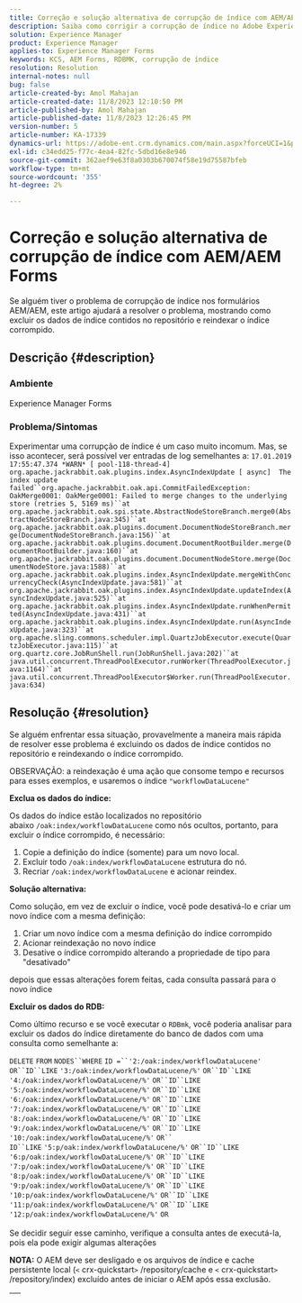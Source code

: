 ```yaml
---
title: Correção e solução alternativa de corrupção de índice com AEM/AEM Forms
description: Saiba como corrigir a corrupção de índice no Adobe Experience Forms. Exclua os dados de índice contidos no repositório e reindexe o índice corrompido.
solution: Experience Manager
product: Experience Manager
applies-to: Experience Manager Forms
keywords: KCS, AEM Forms, RDBMK, corrupção de índice
resolution: Resolution
internal-notes: null
bug: false
article-created-by: Amol Mahajan
article-created-date: 11/8/2023 12:10:50 PM
article-published-by: Amol Mahajan
article-published-date: 11/8/2023 12:26:45 PM
version-number: 5
article-number: KA-17339
dynamics-url: https://adobe-ent.crm.dynamics.com/main.aspx?forceUCI=1&pagetype=entityrecord&etn=knowledgearticle&id=de7689d8-2f7e-ee11-8179-6045bd006704
exl-id: c34edd25-f77c-4ea4-82fc-5dbd16e8e946
source-git-commit: 362aef9e63f8a0303b670074f58e19d75587bfeb
workflow-type: tm+mt
source-wordcount: '355'
ht-degree: 2%

---
```


# Correção e solução alternativa de corrupção de índice com AEM/AEM Forms


Se alguém tiver o problema de corrupção de índice nos formulários AEM/AEM, este artigo ajudará a resolver o problema, mostrando como excluir os dados de índice contidos no repositório e reindexar o índice corrompido.

## Descrição {#description}


### <b>Ambiente</b>

Experience Manager Forms



### <b>Problema/Sintomas</b>

Experimentar uma corrupção de índice é um caso muito incomum. Mas, se isso acontecer, será possível ver entradas de log semelhantes a:
`17.01.2019 17:55:47.374 *WARN* [ pool-118-thread-4]  org.apache.jackrabbit.oak.plugins.index.AsyncIndexUpdate [ async]  The index update failed``org.apache.jackrabbit.oak.api.CommitFailedException: OakMerge0001: OakMerge0001: Failed to merge changes to the underlying store (retries 5, 5169 ms)``at org.apache.jackrabbit.oak.spi.state.AbstractNodeStoreBranch.merge0(AbstractNodeStoreBranch.java:345)``at org.apache.jackrabbit.oak.plugins.document.DocumentNodeStoreBranch.merge(DocumentNodeStoreBranch.java:156)``at org.apache.jackrabbit.oak.plugins.document.DocumentRootBuilder.merge(DocumentRootBuilder.java:160)``at org.apache.jackrabbit.oak.plugins.document.DocumentNodeStore.merge(DocumentNodeStore.java:1588)``at org.apache.jackrabbit.oak.plugins.index.AsyncIndexUpdate.mergeWithConcurrencyCheck(AsyncIndexUpdate.java:581)``at org.apache.jackrabbit.oak.plugins.index.AsyncIndexUpdate.updateIndex(AsyncIndexUpdate.java:525)``at org.apache.jackrabbit.oak.plugins.index.AsyncIndexUpdate.runWhenPermitted(AsyncIndexUpdate.java:431)``at org.apache.jackrabbit.oak.plugins.index.AsyncIndexUpdate.run(AsyncIndexUpdate.java:323)``at org.apache.sling.commons.scheduler.impl.QuartzJobExecutor.execute(QuartzJobExecutor.java:115)``at org.quartz.core.JobRunShell.run(JobRunShell.java:202)``at java.util.concurrent.ThreadPoolExecutor.runWorker(ThreadPoolExecutor.java:1164)``at java.util.concurrent.ThreadPoolExecutor$Worker.run(ThreadPoolExecutor.java:634)`

## Resolução {#resolution}


Se alguém enfrentar essa situação, provavelmente a maneira mais rápida de resolver esse problema é excluindo os dados de índice contidos no repositório e reindexando o índice corrompido.

OBSERVAÇÃO: a reindexação é uma ação que consome tempo e recursos para esses exemplos, e usaremos o índice `"workflowDataLucene"`

<b>Exclua os dados do índice: </b>

Os dados do índice estão localizados no repositório abaixo `/oak:index/workflowDataLucene` como nós ocultos, portanto, para excluir o índice corrompido, é necessário:

1. Copie a definição do índice (somente) para um novo local.
2. Excluir todo `/oak:index/workflowDataLucene` estrutura do nó.
3. Recriar `/oak:index/workflowDataLucene` e acionar reindex.


<b>Solução alternativa:</b>

Como solução, em vez de excluir o índice, você pode desativá-lo e criar um novo índice com a mesma definição:

1. Criar um novo índice com a mesma definição do índice corrompido
2. Acionar reindexação no novo índice
3. Desative o índice corrompido alterando a propriedade de tipo para &quot;desativado&quot;


depois que essas alterações forem feitas, cada consulta passará para o novo índice

<b>Excluir os dados do RDB:</b>

Como último recurso e se você executar o `RDBmk`, você poderia analisar para excluir os dados do índice diretamente do banco de dados com uma consulta como semelhante a:

`DELETE` `FROM` `NODES``WHERE`
`ID =``'2:/oak:index/workflowDataLucene'` `OR``ID``LIKE` `'3:/oak:index/workflowDataLucene/%'` `OR``ID``LIKE` `'4:/oak:index/workflowDataLucene/%'` `OR``ID``LIKE` `'5:/oak:index/workflowDataLucene/%'` `OR``ID``LIKE` `'6:/oak:index/workflowDataLucene/%'` `OR``ID``LIKE` `'7:/oak:index/workflowDataLucene/%'` `OR``ID``LIKE` `'8:/oak:index/workflowDataLucene/%'` `OR``ID``LIKE` `'9:/oak:index/workflowDataLucene/%'` `OR``ID``LIKE` `'10:/oak:index/workflowDataLucene/%'` `OR`` ` <br>`ID``LIKE` `'5:p/oak:index/workflowDataLucene/%'` `OR``ID``LIKE` `'6:p/oak:index/workflowDataLucene/%'` `OR``ID``LIKE` `'7:p/oak:index/workflowDataLucene/%'` `OR``ID``LIKE` `'8:p/oak:index/workflowDataLucene/%'` `OR``ID``LIKE` `'9:p/oak:index/workflowDataLucene/%'` `OR``ID``LIKE` `'10:p/oak:index/workflowDataLucene/%'` `OR``ID``LIKE` `'11:p/oak:index/workflowDataLucene/%'` `OR``ID``LIKE` `'12:p/oak:index/workflowDataLucene/%'` `OR`<br> <br>
Se decidir seguir esse caminho, verifique a consulta antes de executá-la, pois ela pode exigir algumas alterações

<b>NOTA:</b> O AEM deve ser desligado e os arquivos de índice e cache persistente local (`<` crx-quickstart`>` /repository/cache e `<` crx-quickstart`>` /repository/index) excluído antes de iniciar o AEM após essa exclusão.


|   |
| --- |
